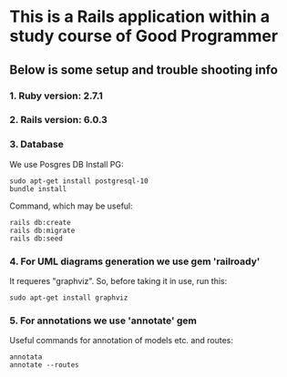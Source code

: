 
# This is a Rails application within a study course of Good Programmer 

## Below is some setup and trouble shooting info

### 1. Ruby version: 2.7.1

### 2. Rails version: 6.0.3

### 3. Database
We use Posgres DB
Install PG:
~~~~
sudo apt-get install postgresql-10
bundle install
~~~~

Command, which may be useful:
~~~~
rails db:create
rails db:migrate
rails db:seed
~~~~

### 4. For UML diagrams generation we use  gem 'railroady'
It requeres "graphviz". So, before taking it in use, run this:
~~~~
sudo apt-get install graphviz
~~~~

### 5. For annotations we use 'annotate' gem
Useful commands for annotation of models etc. and routes:
~~~~
annotata
annotate --routes
~~~~

